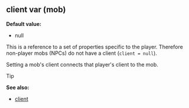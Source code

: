 ## client var (mob)

**Default value:**
+   null

This is a reference to a set of properties specific to the
player. Therefore non-player mobs (NPCs) do not have a client (`client =
null`). 

Setting a mob\'s client connects that player\'s client
to the mob.

> [!TIP] 
> **See also:**
> +   [client](/ref/client.md) 